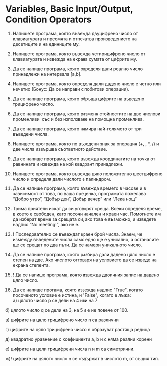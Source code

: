 # Variables, Basic Input/Output, Condition Operators

1. Напишете програма, която въвежда двуцифрено число от клавиатурата и пресмята и отпечатва произведението на десетиците и на единиците му. 

2. Напишете програма, която въвежда четирицифрено число от клавиатурата и извежда на екрана сумата от цифрите му.

3. Да се напише програма, която определя дали реално число принадлежи на интервала [a,b].

4. Напишете програма, която определя дали дадено число е четно или нечетно (Бонус: Да се направи с побитови операции).

5. Да се напише програма, която обръща цифрите на въведено трицифрено число.

6. Да се напише програма, която разменя стойностите на две числови променливи ­ със и без използване на помощна променлива.

7. Да се напише програма, която намира най­-голямото от три въведени числа. 

8. Напишете програма, която по въведени знак за операция (+, ­, *, /) и две числа извършва съответното действие.

9. Да се напише програма, която въвежда координатите на точка от равнината и извежда на кой квадрант принадлежи.

10. Напишете програма, която въвежда цяло положително шестцифрено число и определя дали числото e палиндром.

11. Да се напише програма, която въвежда времето в часове и в зависимост от това, по ваша преценка, програмата пожелава “Добро утро”, “Добър ден”, Добър вечер” или “Лека нощ” 

12. Трима приятели искат да си уговорят среща. Всеки определя време, в което е свободен, като посочи начален и краен час. Помогнете им да изберат време за срещата си, ако това е възможно, и изведете надпис “No meeting!”, ако не е. 

13. ! Последователно се въвеждат краен брой числа. Знаем, че измежду въведените числа само едно ще е уникално, а останалите ще се срещат по два пъти. Да се намери уникалното число.

14. Да се напише програма, която разбира дали дадено цяло число е степен на две. Ако числото отговаря на условието да се изведе на екрана степента.

15. ! Да се напише програма, която извежда двоичния запис на дадено цяло число.

16. Да се напише прогама, която извежда надпис "True", когато посоченото условие е истина, и "False", когато е лъжа:  
  а) цялото число p се дели на 4 или на 7

  б) цялото число q се дели на 3, на 5 и е не повече от 100.
  
  в) цифрите на цяло трицифрено число n са различни 
  
  г) цифрите на цяло трицифрено число n образуват растяща редица 
  
  д) квадратно уравнение с коефициенти а, b и c няма реални корени 
  
  e) цифрите на цели трицифрени числа n и m са симетрични.
  
  ж)! цифрите на цялото число n се съдържат в числото m, от същия тип. 
